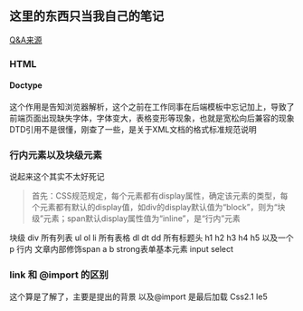 ## 这里的东西只当我自己的笔记
[Q&A来源](https://github.com/poetries/FE-Interview-Questions/blob/master/Interview-Questions/Front-end-Developer-Questions%5Bquestion-and-answer-version%5D.md)

### HTML

#### Doctype
这个作用是告知浏览器解析，这个之前在工作同事在后端模板中忘记加上，导致了前端页面出现缺失字体，字体变大，表格变形等现象，也就是宽松向后兼容的现象
DTD引用不是很懂，刚查了一些，是关于XML文档的格式标准规范说明

### 行内元素以及块级元素
说起来这个其实不太好死记
> 首先：CSS规范规定，每个元素都有display属性，确定该元素的类型，每个元素都有默认的display值，如div的display默认值为“block”，则为“块级”元素；span默认display属性值为“inline”，是“行内”元素


块级
div 所有列表 ul ol li 所有表格 dl dt dd 所有标题头 h1 h2 h3 h4 h5 以及一个 p
行内
文章内部修饰span a b strong表单基本元素 input select 


### link 和 @import 的区别
这个算是了解了，主要是提出的背景
以及@import 是最后加载 Css2.1 Ie5